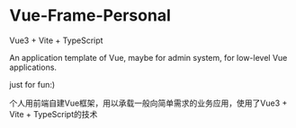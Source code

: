 # Vue-Frame-Personal
Vue3 + Vite + TypeScript

An application template of Vue, maybe for admin system, for low-level Vue applications.



just for fun:)


个人用前端自建Vue框架，用以承载一般向简单需求的业务应用，使用了Vue3 + Vite + TypeScript的技术

